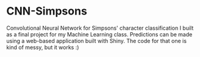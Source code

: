 # CNN-Simpsons
Convolutional Neural Network for Simpsons' character classification I built as a final project for my Machine Learning class. Predictions can be made using a web-based application built with Shiny. The code for that one is kind of messy, but it works :)
